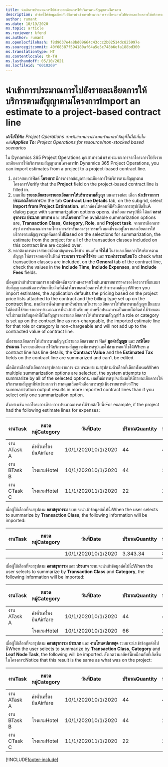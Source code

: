 ```yaml
---
title: นำเข้าการประมาณการไปยังรายละเอียดการให้บริการตามสัญญาตามโครงการ
description: หัวข้อนี้ให้ข้อมูลเกี่ยวกับวิธีการนำเข้าการประมาณการจากโครงการไปยังรายละเอียดการให้บริการตามสัญญา
author: rumant
ms.date: 10/19/2020
ms.topic: article
ms.reviewer: kfend
ms.author: rumant
ms.openlocfilehash: f8d9637e4a8bd09664c43ccc2b02514dc825997e
ms.sourcegitcommit: 40f68387f594180af64a5e5c748b6efa188bd300
ms.translationtype: HT
ms.contentlocale: th-TH
ms.lasthandoff: 05/10/2021
ms.locfileid: "6010269"
---
```

# <a name="import-an-estimate-to-a-project-based-contract-line"></a><span data-ttu-id="6a36b-103">นำเข้าการประมาณการไปยังรายละเอียดการให้บริการตามสัญญาตามโครงการ</span><span class="sxs-lookup"><span data-stu-id="6a36b-103">Import an estimate to a project-based contract line</span></span>

<span data-ttu-id="6a36b-104">_**นำไปใช้กับ:** Project Operations สำหรับสถานการณ์ตามทรัพยากร/วัสดุที่ไม่ได้เก็บในคลัง_</span><span class="sxs-lookup"><span data-stu-id="6a36b-104">_**Applies To:** Project Operations for resource/non-stocked based scenarios_</span></span>

<span data-ttu-id="6a36b-105">ใน Dynamics 365 Project Operations คุณสามารถนำเข้าประมาณการจากโครงการไปยังรายละเอียดการให้บริการตามสัญญาตามโครงการ</span><span class="sxs-lookup"><span data-stu-id="6a36b-105">In Dynamics 365 Project Operations, you can import estimates from a project to a project-based contract line.</span></span>

1. <span data-ttu-id="6a36b-106">ตรวจสอบว่าฟิลด์ **โครงการ** มีการกรอกข้อมูลรายละเอียดการให้บริการตามสัญญาตามโครงการ</span><span class="sxs-lookup"><span data-stu-id="6a36b-106">Verify that the **Project** field on the project-based contract line is filled in.</span></span>
2. <span data-ttu-id="6a36b-107">บนแท็บ **รายละเอียดของรายละเอียดการให้บริการตามสัญญา** บนตารางย่อย เลือก **นำเข้าจากการประมาณโครงการ**</span><span class="sxs-lookup"><span data-stu-id="6a36b-107">On the tab **Contract Line Details** tab, on the subgrid, select **Import from Project Estimation**.</span></span> <span data-ttu-id="6a36b-108">หน้ากล่องโต้ตอบที่มีตัวเลือกการสรุปเปิดขึ้น</span><span class="sxs-lookup"><span data-stu-id="6a36b-108">A dialog page with summarization options opens.</span></span> <span data-ttu-id="6a36b-109">ตัวเลือกการสรุปที่มี ได้แก่ **คลาสธุรกรรม** **ประเภท** **บทบาท** และ **งานโครงการ**</span><span class="sxs-lookup"><span data-stu-id="6a36b-109">The available summarization options are, **Transaction Class**, **Category**, **Role**, and **Project task**.</span></span> <span data-ttu-id="6a36b-110">จากการเลือกการสรุป การประมาณการจากโครงการสำหรับคลาสธุรกรรมทั้งหมดที่รวมอยู่ในรายละเอียดการให้บริการตามสัญญาจะถูกคัดลอกไป</span><span class="sxs-lookup"><span data-stu-id="6a36b-110">Based on the selections for summarization, the estimate from the project for all of the transaction classes included on this contract line are copied over.</span></span> 
3. <span data-ttu-id="6a36b-111">หากต้องการตรวจสอบว่ามีคลาสธุรกรรมใดบ้าง บนแท็บ **ทั่วไป** ในรายละเอียดการให้บริการตามสัญญา ให้ตรวจสอบค่าในฟิลด์ **รวมเวลา** **รวมค่าใช้จ่าย** และ **รวมค่าธรรมเนียม**</span><span class="sxs-lookup"><span data-stu-id="6a36b-111">To check what transaction classes are included, on the **General** tab of the contract line, check the values in the **Include Time**, **Include Expenses**, and **Include Fees** fields.</span></span>

<span data-ttu-id="6a36b-112">เมื่อคุณนำเข้าประมาณการ แอปพลิเคชันจะกำหนดราคาเริ่มต้นตามรายการราคาของโครงการที่แนบมากับสัญญาและชนิดการเรียกเก็บเงินที่ตั้งค่าในรายละเอียดการให้บริการตามสัญญา</span><span class="sxs-lookup"><span data-stu-id="6a36b-112">When you import estimates, the application defaults the pricing based on the project price lists attached to the contract and the billing type set up on the contract line.</span></span> <span data-ttu-id="6a36b-113">หากมีการตั้งค่าบทบาทหรือประเภทในรายละเอียดการให้บริการตามสัญญาเป็นแบบไม่คิดค่าใช้จ่าย รายการประมาณการที่นำเข้าสำหรับบทบาทหรือประเภทจะเป็นแบบไม่คิดค่าใช้จ่ายและจะไม่รวมเข้ากับมูลค่าที่เป็นสัญญาของรายละเอียดการให้บริการตามสัญญา</span><span class="sxs-lookup"><span data-stu-id="6a36b-113">If a role or category is set up on the contract line as non-chargeable, the imported estimate line for that role or category is non-chargeable and will not add up to the contracted value of contract line.</span></span>

<span data-ttu-id="6a36b-114">เมื่อรายละเอียดการให้บริการตามสัญญามีรายละเอียดรายการ ฟิลด์ **มูลค่าสัญญษ** และ **ภาษีโดยประมาณ** ในรายละเอียดการให้บริการตามสัญญาจะมีการสรุปและไม่สามารถแก้ไขได้</span><span class="sxs-lookup"><span data-stu-id="6a36b-114">When a contract line has line details, the **Contract Value** and the **Estimated Tax** fields on the contract line are summarized and can't be edited.</span></span>

<span data-ttu-id="6a36b-115">เมื่อมีการเลือกตัวเลือกการสรุปหลายรายการ ระบบจะพยายามสรุปตามตัวเลือกที่เลือกทั้งหมด</span><span class="sxs-lookup"><span data-stu-id="6a36b-115">When multiple summarization options are selected, the system attempts to summarize by all of the selected options.</span></span> <span data-ttu-id="6a36b-116">ผลลัพธ์การสรุปจะส่งผลให้มีรายละเอียดการให้บริการตามสัญญาที่นำเข้ามากกว่า หากคุณเลือกตัวเลือกการสรุปเพียงรายการเดียว</span><span class="sxs-lookup"><span data-stu-id="6a36b-116">The summarization output results in more imported contract lines than if you select only one summarization option.</span></span>

<span data-ttu-id="6a36b-117">ตัวอย่างเช่น หากโครงการมีรายการประมาณการค่าใช้จ่ายต่อไปนี้:</span><span class="sxs-lookup"><span data-stu-id="6a36b-117">For example, if the project had the following estimate lines for expenses:</span></span>

| <span data-ttu-id="6a36b-118">งาน</span><span class="sxs-lookup"><span data-stu-id="6a36b-118">Task</span></span> | <span data-ttu-id="6a36b-119">หมวดหมู่</span><span class="sxs-lookup"><span data-stu-id="6a36b-119">Category</span></span> | <span data-ttu-id="6a36b-120">วันที่</span><span class="sxs-lookup"><span data-stu-id="6a36b-120">Date</span></span> | <span data-ttu-id="6a36b-121">ปริมาณ</span><span class="sxs-lookup"><span data-stu-id="6a36b-121">Quantity</span></span> | <span data-ttu-id="6a36b-122">ราคาต่อหน่วย</span><span class="sxs-lookup"><span data-stu-id="6a36b-122">Unit price</span></span> | <span data-ttu-id="6a36b-123">จำนวน</span><span class="sxs-lookup"><span data-stu-id="6a36b-123">Amount</span></span> |
| --- | --- | --- | --- | --- | --- |
| <span data-ttu-id="6a36b-124">งาน A</span><span class="sxs-lookup"><span data-stu-id="6a36b-124">Task A</span></span> | <span data-ttu-id="6a36b-125">ค่าตั๋วเครื่องบิน</span><span class="sxs-lookup"><span data-stu-id="6a36b-125">Airfare</span></span> | <span data-ttu-id="6a36b-126">10/1/2020</span><span class="sxs-lookup"><span data-stu-id="6a36b-126">10/1/2020</span></span> | <span data-ttu-id="6a36b-127">4</span><span class="sxs-lookup"><span data-stu-id="6a36b-127">4</span></span> | <span data-ttu-id="6a36b-128">400</span><span class="sxs-lookup"><span data-stu-id="6a36b-128">400</span></span> | <span data-ttu-id="6a36b-129">1600</span><span class="sxs-lookup"><span data-stu-id="6a36b-129">1600</span></span> |
| <span data-ttu-id="6a36b-130">งาน B</span><span class="sxs-lookup"><span data-stu-id="6a36b-130">Task B</span></span> | <span data-ttu-id="6a36b-131">โรงแรม</span><span class="sxs-lookup"><span data-stu-id="6a36b-131">Hotel</span></span> | <span data-ttu-id="6a36b-132">10/1/2020</span><span class="sxs-lookup"><span data-stu-id="6a36b-132">10/1/2020</span></span> | <span data-ttu-id="6a36b-133">4</span><span class="sxs-lookup"><span data-stu-id="6a36b-133">4</span></span> | <span data-ttu-id="6a36b-134">200</span><span class="sxs-lookup"><span data-stu-id="6a36b-134">200</span></span> | <span data-ttu-id="6a36b-135">800</span><span class="sxs-lookup"><span data-stu-id="6a36b-135">800</span></span> |
| <span data-ttu-id="6a36b-136">งาน C</span><span class="sxs-lookup"><span data-stu-id="6a36b-136">Task C</span></span> | <span data-ttu-id="6a36b-137">โรงแรม</span><span class="sxs-lookup"><span data-stu-id="6a36b-137">Hotel</span></span> | <span data-ttu-id="6a36b-138">11/1/2020</span><span class="sxs-lookup"><span data-stu-id="6a36b-138">11/1/2020</span></span> | <span data-ttu-id="6a36b-139">2</span><span class="sxs-lookup"><span data-stu-id="6a36b-139">2</span></span> | <span data-ttu-id="6a36b-140">200</span><span class="sxs-lookup"><span data-stu-id="6a36b-140">200</span></span> | <span data-ttu-id="6a36b-141">400</span><span class="sxs-lookup"><span data-stu-id="6a36b-141">400</span></span> |

<span data-ttu-id="6a36b-142">เมื่อผู้ใช้เลือกที่จะสรุปตาม **คลาสธุรกรรม** ระบบจะนำเข้าข้อมูลต่อไปนี้:</span><span class="sxs-lookup"><span data-stu-id="6a36b-142">When the user selects to summarize by **Transaction Class**, the following information will be imported:</span></span>

| <span data-ttu-id="6a36b-143">งาน</span><span class="sxs-lookup"><span data-stu-id="6a36b-143">Task</span></span> | <span data-ttu-id="6a36b-144">หมวดหมู่</span><span class="sxs-lookup"><span data-stu-id="6a36b-144">Category</span></span> | <span data-ttu-id="6a36b-145">วันที่</span><span class="sxs-lookup"><span data-stu-id="6a36b-145">Date</span></span> | <span data-ttu-id="6a36b-146">ปริมาณ</span><span class="sxs-lookup"><span data-stu-id="6a36b-146">Quantity</span></span> | <span data-ttu-id="6a36b-147">ราคาต่อหน่วย</span><span class="sxs-lookup"><span data-stu-id="6a36b-147">Unit price</span></span> | <span data-ttu-id="6a36b-148">จำนวน</span><span class="sxs-lookup"><span data-stu-id="6a36b-148">Amount</span></span> |
| --- | --- | --- | --- | --- | --- |
| &nbsp;  | &nbsp;  | <span data-ttu-id="6a36b-149">10/1/2020</span><span class="sxs-lookup"><span data-stu-id="6a36b-149">10/1/2020</span></span> | <span data-ttu-id="6a36b-150">3.34</span><span class="sxs-lookup"><span data-stu-id="6a36b-150">3.34</span></span> | <span data-ttu-id="6a36b-151">840</span><span class="sxs-lookup"><span data-stu-id="6a36b-151">840</span></span> | <span data-ttu-id="6a36b-152">2800</span><span class="sxs-lookup"><span data-stu-id="6a36b-152">2800</span></span> |

<span data-ttu-id="6a36b-153">เมื่อผู้ใช้เลือกที่จะสรุปตาม **คลาสธุรกรรม** และ **ประเภท** ระบบจะนำเข้าข้อมูลต่อไปนี้:</span><span class="sxs-lookup"><span data-stu-id="6a36b-153">When the user selects to summarize by **Transaction Class** and **Category**, the following information will be imported:</span></span>

| <span data-ttu-id="6a36b-154">งาน</span><span class="sxs-lookup"><span data-stu-id="6a36b-154">Task</span></span> | <span data-ttu-id="6a36b-155">หมวดหมู่</span><span class="sxs-lookup"><span data-stu-id="6a36b-155">Category</span></span> | <span data-ttu-id="6a36b-156">วันที่</span><span class="sxs-lookup"><span data-stu-id="6a36b-156">Date</span></span> | <span data-ttu-id="6a36b-157">ปริมาณ</span><span class="sxs-lookup"><span data-stu-id="6a36b-157">Quantity</span></span> | <span data-ttu-id="6a36b-158">ราคาต่อหน่วย</span><span class="sxs-lookup"><span data-stu-id="6a36b-158">Unit price</span></span> | <span data-ttu-id="6a36b-159">จำนวน</span><span class="sxs-lookup"><span data-stu-id="6a36b-159">Amount</span></span> |
| --- | --- | --- | --- | --- | --- |
| <span data-ttu-id="6a36b-160">งาน A</span><span class="sxs-lookup"><span data-stu-id="6a36b-160">Task A</span></span> | <span data-ttu-id="6a36b-161">ค่าตั๋วเครื่องบิน</span><span class="sxs-lookup"><span data-stu-id="6a36b-161">Airfare</span></span> | <span data-ttu-id="6a36b-162">10/1/2020</span><span class="sxs-lookup"><span data-stu-id="6a36b-162">10/1/2020</span></span> | <span data-ttu-id="6a36b-163">4</span><span class="sxs-lookup"><span data-stu-id="6a36b-163">4</span></span> | <span data-ttu-id="6a36b-164">400</span><span class="sxs-lookup"><span data-stu-id="6a36b-164">400</span></span> | <span data-ttu-id="6a36b-165">1600</span><span class="sxs-lookup"><span data-stu-id="6a36b-165">1600</span></span> |
| &nbsp;  | <span data-ttu-id="6a36b-166">โรงแรม</span><span class="sxs-lookup"><span data-stu-id="6a36b-166">Hotel</span></span> | <span data-ttu-id="6a36b-167">10/1/2020</span><span class="sxs-lookup"><span data-stu-id="6a36b-167">10/1/2020</span></span> | <span data-ttu-id="6a36b-168">6</span><span class="sxs-lookup"><span data-stu-id="6a36b-168">6</span></span> | <span data-ttu-id="6a36b-169">200</span><span class="sxs-lookup"><span data-stu-id="6a36b-169">200</span></span> | <span data-ttu-id="6a36b-170">1200</span><span class="sxs-lookup"><span data-stu-id="6a36b-170">1200</span></span> |

<span data-ttu-id="6a36b-171">เมื่อผู้ใช้เลือกที่จะสรุปตาม **คลาสธุรกรรม** **ประเภท** และ **งานโหนดปลายสุด** ระบบจะนำเข้าข้อมูลต่อไปนี้</span><span class="sxs-lookup"><span data-stu-id="6a36b-171">When the user selects to summarize by **Transaction Class**, **Category** and **Leaf Node Task**, the following will be imported.</span></span> <span data-ttu-id="6a36b-172">สังเกตว่าผลลัพธ์นี้เหมือนกับที่เกิดขึ้นในโครงการ:</span><span class="sxs-lookup"><span data-stu-id="6a36b-172">Notice that this result is the same as what was on the project:</span></span>

| <span data-ttu-id="6a36b-173">งาน</span><span class="sxs-lookup"><span data-stu-id="6a36b-173">Task</span></span> | <span data-ttu-id="6a36b-174">หมวดหมู่</span><span class="sxs-lookup"><span data-stu-id="6a36b-174">Category</span></span> | <span data-ttu-id="6a36b-175">วันที่</span><span class="sxs-lookup"><span data-stu-id="6a36b-175">Date</span></span> | <span data-ttu-id="6a36b-176">ปริมาณ</span><span class="sxs-lookup"><span data-stu-id="6a36b-176">Quantity</span></span> | <span data-ttu-id="6a36b-177">ราคาต่อหน่วย</span><span class="sxs-lookup"><span data-stu-id="6a36b-177">Unit price</span></span> | <span data-ttu-id="6a36b-178">จำนวน</span><span class="sxs-lookup"><span data-stu-id="6a36b-178">Amount</span></span> |
| --- | --- | --- | --- | --- | --- |
| <span data-ttu-id="6a36b-179">งาน A</span><span class="sxs-lookup"><span data-stu-id="6a36b-179">Task A</span></span> | <span data-ttu-id="6a36b-180">ค่าตั๋วเครื่องบิน</span><span class="sxs-lookup"><span data-stu-id="6a36b-180">Airfare</span></span> | <span data-ttu-id="6a36b-181">10/1/2020</span><span class="sxs-lookup"><span data-stu-id="6a36b-181">10/1/2020</span></span> | <span data-ttu-id="6a36b-182">4</span><span class="sxs-lookup"><span data-stu-id="6a36b-182">4</span></span> | <span data-ttu-id="6a36b-183">400</span><span class="sxs-lookup"><span data-stu-id="6a36b-183">400</span></span> | <span data-ttu-id="6a36b-184">1600</span><span class="sxs-lookup"><span data-stu-id="6a36b-184">1600</span></span> |
| <span data-ttu-id="6a36b-185">งาน B</span><span class="sxs-lookup"><span data-stu-id="6a36b-185">Task B</span></span> | <span data-ttu-id="6a36b-186">โรงแรม</span><span class="sxs-lookup"><span data-stu-id="6a36b-186">Hotel</span></span> | <span data-ttu-id="6a36b-187">10/1/2020</span><span class="sxs-lookup"><span data-stu-id="6a36b-187">10/1/2020</span></span> | <span data-ttu-id="6a36b-188">4</span><span class="sxs-lookup"><span data-stu-id="6a36b-188">4</span></span> | <span data-ttu-id="6a36b-189">200</span><span class="sxs-lookup"><span data-stu-id="6a36b-189">200</span></span> | <span data-ttu-id="6a36b-190">800</span><span class="sxs-lookup"><span data-stu-id="6a36b-190">800</span></span> |
| <span data-ttu-id="6a36b-191">งาน C</span><span class="sxs-lookup"><span data-stu-id="6a36b-191">Task C</span></span> | <span data-ttu-id="6a36b-192">โรงแรม</span><span class="sxs-lookup"><span data-stu-id="6a36b-192">Hotel</span></span> | <span data-ttu-id="6a36b-193">11/1/2020</span><span class="sxs-lookup"><span data-stu-id="6a36b-193">11/1/2020</span></span> | <span data-ttu-id="6a36b-194">2</span><span class="sxs-lookup"><span data-stu-id="6a36b-194">2</span></span> | <span data-ttu-id="6a36b-195">200</span><span class="sxs-lookup"><span data-stu-id="6a36b-195">200</span></span> | <span data-ttu-id="6a36b-196">400</span><span class="sxs-lookup"><span data-stu-id="6a36b-196">400</span></span> |


[!INCLUDE[footer-include](../includes/footer-banner.md)]